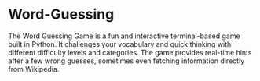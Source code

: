 # Word-Guessing
The Word Guessing Game is a fun and interactive terminal-based game built in Python. It challenges your vocabulary and quick thinking with different difficulty levels and categories. The game provides real-time hints after a few wrong guesses, sometimes even fetching information directly from Wikipedia.
